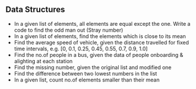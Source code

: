 ## Data Structures
* In a given list of elements, all elements are equal except the one. Write a code to find the odd man out (Stray number)
* In a given list of elements, find the elements which is close to its mean
* Find the average speed of vehicle, given the distance travelled for fixed time intervals, e.g. [0, 0.1, 0.25, 0.45, 0.55, 0.7, 0.9, 1.0]
* Find the no.of people in a bus, given the data of people onboarding & alighting at each station
* Find the missing number, given the original list and modified one
* Find the difference between two lowest numbers in the list
* In a given list, count no.of elements smaller than their mean